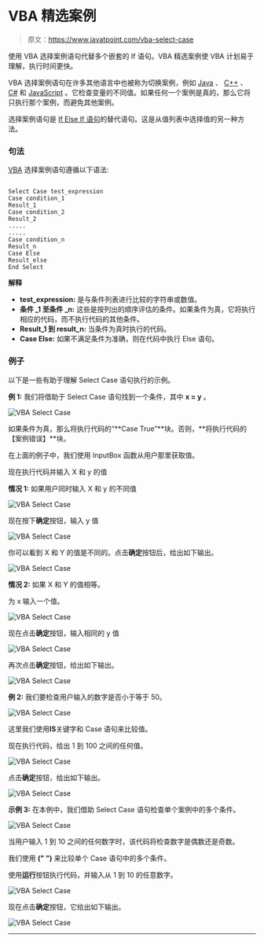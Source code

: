# VBA 精选案例

> 原文：<https://www.javatpoint.com/vba-select-case>

使用 VBA 选择案例语句代替多个嵌套的 If 语句。VBA 精选案例使 VBA 计划易于理解，执行时间更快。

VBA 选择案例语句在许多其他语言中也被称为切换案例，例如 [Java](https://www.javatpoint.com/java-tutorial) 、 [C++](https://www.javatpoint.com/cpp-tutorial) 、 [C#](https://www.javatpoint.com/c-sharp-tutorial) 和 [JavaScript](https://www.javatpoint.com/javascript-tutorial) 。它检查变量的不同值。如果任何一个案例是真的，那么它将只执行那个案例，而避免其他案例。

选择案例语句是 [If Else If 语句](https://www.javatpoint.com/vba-if-then-else-statement)的替代语句。这是从值列表中选择值的另一种方法。

### 句法

[VBA](https://www.javatpoint.com/vba) 选择案例语句遵循以下语法:

```vba

Select Case test_expression
Case condition_1 
Result_1
Case condition_2
Result_2 
.....
.....
Case condition_n
Result_n
Case Else 
Result_else
End Select 

```

**解释**

*   **test_expression:** 是与条件列表进行比较的字符串或数值。
*   **条件 _1 至条件 _n:** 这些是按列出的顺序评估的条件。如果条件为真，它将执行相应的代码，而不执行代码的其他条件。
*   **Result_1 到 result_n:** 当条件为真时执行的代码。
*   **Case Else:** 如果不满足条件为准确，则在代码中执行 Else 语句。

### 例子

以下是一些有助于理解 Select Case 语句执行的示例。

**例 1:** 我们将借助于 Select Case 语句找到一个条件，其中 **x = y** 。

![VBA Select Case](img/1cdfbd9c0cc46cedb55fe4b15c55f93a.png)

如果条件为真，那么将执行代码的“**Case True”**块。否则，**将执行代码的【案例错误】**块。

在上面的例子中，我们使用 InputBox 函数从用户那里获取值。

现在执行代码并输入 X 和 y 的值

**情况 1:** 如果用户同时输入 X 和 y 的不同值

![VBA Select Case](img/48fefa917a3d641dfe60948d1c20674e.png)

现在按下**确定**按钮，输入 y 值

![VBA Select Case](img/c9e658e6b863ad46898d5242c1206751.png)

你可以看到 X 和 Y 的值是不同的。点击**确定**按钮后，给出如下输出。

![VBA Select Case](img/74e9d00fca02b383bee9c9907363e1d9.png)

**情况 2:** 如果 X 和 Y 的值相等。

为 x 输入一个值。

![VBA Select Case](img/fdfe0b742dc26153591ab84cd4234dad.png)

现在点击**确定**按钮，输入相同的 y 值

![VBA Select Case](img/b557304605551bb8372305c77fc2c788.png)

再次点击**确定**按钮，给出如下输出。

![VBA Select Case](img/1e2a14026c03ad3956b426b45962ddfe.png)

**例 2:** 我们要检查用户输入的数字是否小于等于 50。

![VBA Select Case](img/8ecf2fd26aa86ce233d1d43a8a3d0389.png)

这里我们使用**IS**关键字和 Case 语句来比较值。

现在执行代码，给出 1 到 100 之间的任何值。

![VBA Select Case](img/eaee720d4d74706d74255b00336d39a4.png)

点击**确定**按钮，给出如下输出。

![VBA Select Case](img/f634e457b6773c24f99165e42da4a369.png)

**示例 3:** 在本例中，我们借助 Select Case 语句检查单个案例中的多个条件。

![VBA Select Case](img/091f9a61117d1fd721331eef35275828.png)

当用户输入 1 到 10 之间的任何数字时，该代码将检查数字是偶数还是奇数。

我们使用 **(" ")** 来比较单个 Case 语句中的多个条件。

使用**运行**按钮执行代码，并输入从 1 到 10 的任意数字。

![VBA Select Case](img/7a4dbe1fecff67df613256e8187a9d57.png)

现在点击**确定**按钮，它给出如下输出。

![VBA Select Case](img/fa8ab80759d08844c00d11c497b5523f.png)

* * *